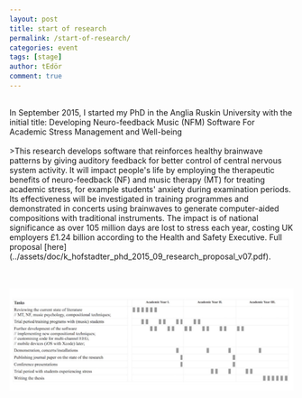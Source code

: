 ```yaml
---
layout: post
title: start of research
permalink: /start-of-research/
categories: event
tags: [stage]
author: tEdör
comment: true
---
```

<br>
In September 2015, I started my PhD in the Anglia Ruskin University with the initial title: Developing Neuro-feedback Music (NFM) Software For Academic Stress Management and Well-being
<br><br>
>This research develops software that reinforces healthy brainwave patterns by giving auditory
feedback for better control of central nervous system activity. It will impact people's life by employing the therapeutic benefits of neuro-feedback (NF) and music therapy (MT) for treating academic stress, for example students' anxiety during examination periods. Its effectiveness will be investigated in training programmes and demonstrated in concerts using brainwaves to generate computer-aided compositions with traditional instruments. The impact is of national significance as over 105 million days are lost to stress each year, costing UK employers £1.24 billion according to the Health and Safety Executive. Full proposal [here](../assets/doc/k_hofstadter_phd_2015_09_research_proposal_v07.pdf).

<br><br>
![](../assets/images/2015-09-01-start-of-phd-timeline.jpg)
